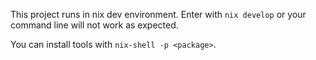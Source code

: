This project runs in nix dev environment. Enter with `nix develop` or your command line will not work as expected.

You can install tools with `nix-shell -p <package>`.